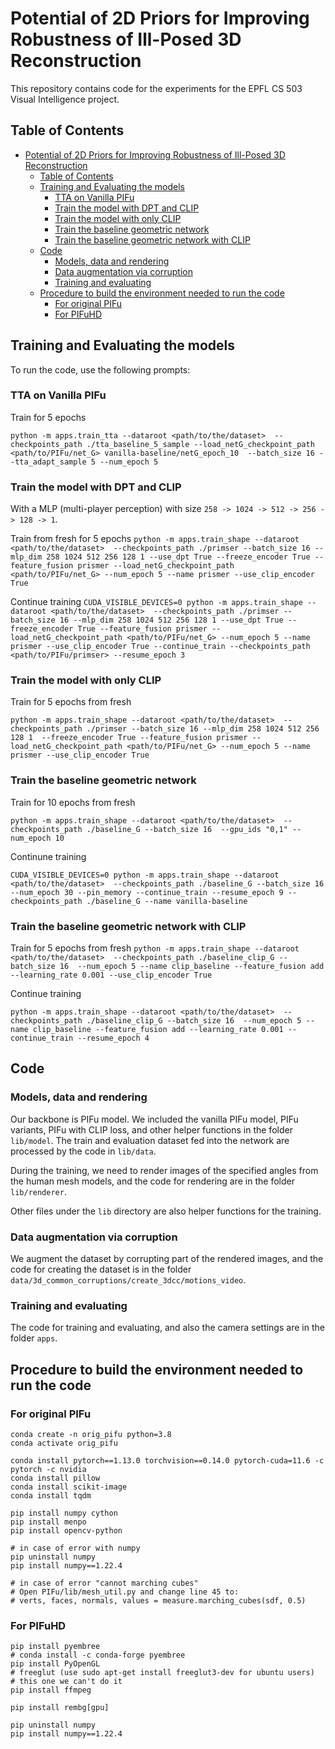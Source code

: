 # Potential of 2D Priors for Improving Robustness of Ill-Posed 3D Reconstruction

This repository contains code for the experiments for the EPFL CS 503 Visual Intelligence project. 

## Table of Contents

- [Potential of 2D Priors for Improving Robustness of Ill-Posed 3D Reconstruction](#potential-of-2d-priors-for-improving-robustness-of-ill-posed-3d-reconstruction)
  - [Table of Contents](#table-of-contents)
  - [Training and Evaluating the models](#training-and-evaluating-the-models)
    - [TTA on Vanilla PIFu](#tta-on-vanilla-pifu)
    - [Train the model with DPT and CLIP](#train-the-model-with-dpt-and-clip)
    - [Train the model with only CLIP](#train-the-model-with-only-clip)
    - [Train the baseline geometric network](#train-the-baseline-geometric-network)
    - [Train the baseline geometric network with CLIP](#train-the-baseline-geometric-network-with-clip)
  - [Code](#code)
    - [Models, data and rendering](#models-data-and-rendering)
    - [Data augmentation via corruption](#data-augmentation-via-corruption)
    - [Training and evaluating](#training-and-evaluating)
  - [Procedure to build the environment needed to run the code](#procedure-to-build-the-environment-needed-to-run-the-code)
    - [For original PIFu](#for-original-pifu)
    - [For PIFuHD](#for-pifuhd)


## Training and Evaluating the models 

To run the code, use the following prompts: 

### TTA on Vanilla PIFu 

Train for 5 epochs 

`python -m apps.train_tta --dataroot <path/to/the/dataset>  --checkpoints_path ./tta_baseline_5_sample --load_netG_checkpoint_path <path/to/PIFu/net_G> vanilla-baseline/netG_epoch_10  --batch_size 16 --tta_adapt_sample 5 --num_epoch 5`

### Train the model with DPT and CLIP

With a MLP (multi-player perception) with size `258 -> 1024 -> 512 -> 256 -> 128 -> 1`. 

Train from fresh for 5 epochs 
`python -m apps.train_shape --dataroot <path/to/the/dataset>  --checkpoints_path ./primser --batch_size 16 --mlp_dim 258 1024 512 256 128 1 --use_dpt True --freeze_encoder True --feature_fusion prismer --load_netG_checkpoint_path <path/to/PIFu/net_G> --num_epoch 5 --name prismer --use_clip_encoder True`

Continue training 
`CUDA_VISIBLE_DEVICES=0 python -m apps.train_shape --dataroot <path/to/the/dataset>  --checkpoints_path ./primser --batch_size 16 --mlp_dim 258 1024 512 256 128 1 --use_dpt True --freeze_encoder True --feature_fusion prismer --load_netG_checkpoint_path <path/to/PIFu/net_G> --num_epoch 5 --name prismer --use_clip_encoder True --continue_train --checkpoints_path <path/to/PIFu/primser> --resume_epoch 3`

### Train the model with only CLIP 

Train for 5 epochs from fresh 

`python -m apps.train_shape --dataroot <path/to/the/dataset>  --checkpoints_path ./primser --batch_size 16 --mlp_dim 258 1024 512 256 128 1  --freeze_encoder True --feature_fusion prismer --load_netG_checkpoint_path <path/to/PIFu/net_G> --num_epoch 5 --name prismer --use_clip_encoder True`

### Train the baseline geometric network

Train for 10 epochs from fresh 

`python -m apps.train_shape --dataroot <path/to/the/dataset>  --checkpoints_path ./baseline_G --batch_size 16  --gpu_ids "0,1" --num_epoch 10`

Continune training 

`CUDA_VISIBLE_DEVICES=0 python -m apps.train_shape --dataroot <path/to/the/dataset>  --checkpoints_path ./baseline_G --batch_size 16   --num_epoch 30 --pin_memory --continue_train --resume_epoch 9 --checkpoints_path ./baseline_G --name vanilla-baseline`

### Train the baseline geometric network with CLIP 

Train for 5 epochs from fresh 
`python -m apps.train_shape --dataroot <path/to/the/dataset>  --checkpoints_path ./baseline_clip_G --batch_size 16  --num_epoch 5 --name clip_baseline --feature_fusion add --learning_rate 0.001 --use_clip_encoder True`

Continue training 

`python -m apps.train_shape --dataroot <path/to/the/dataset>  --checkpoints_path ./baseline_clip_G --batch_size 16  --num_epoch 5 --name clip_baseline --feature_fusion add --learning_rate 0.001 --continue_train --resume_epoch 4`

## Code 
### Models, data and rendering
Our backbone is PIFu model. We included the vanilla PIFu model, PIFu variants, PIFu with CLIP loss, and other helper functions in the folder `lib/model`. The train and evaluation dataset fed into the network are processed by the code in `lib/data`. 

During the training, we need to render images of the specified angles from the human mesh models, and the code for rendering are in the folder `lib/renderer`. 

Other files under the `lib` directory are also helper functions for the training. 

### Data augmentation via corruption 

We augment the dataset by corrupting part of the rendered images, and the code for creating the dataset is in the folder `data/3d_common_corruptions/create_3dcc/motions_video`. 

### Training and evaluating
The code for training and evaluating, and also the camera settings are in the folder `apps`. 

## Procedure to build the environment needed to run the code

### For original PIFu 

```
conda create -n orig_pifu python=3.8
conda activate orig_pifu 

conda install pytorch==1.13.0 torchvision==0.14.0 pytorch-cuda=11.6 -c pytorch -c nvidia
conda install pillow
conda install scikit-image
conda install tqdm

pip install numpy cython
pip install menpo
pip install opencv-python

# in case of error with numpy
pip uninstall numpy
pip install numpy==1.22.4

# in case of error "cannot marching cubes"
# Open PIFu/lib/mesh_util.py and change line 45 to:
# verts, faces, normals, values = measure.marching_cubes(sdf, 0.5)
```

### For PIFuHD
```
pip install pyembree
# conda install -c conda-forge pyembree
pip install PyOpenGL
# freeglut (use sudo apt-get install freeglut3-dev for ubuntu users)
# this one we can't do it
pip install ffmpeg

pip install rembg[gpu]

pip uninstall numpy
pip install numpy==1.22.4
```
